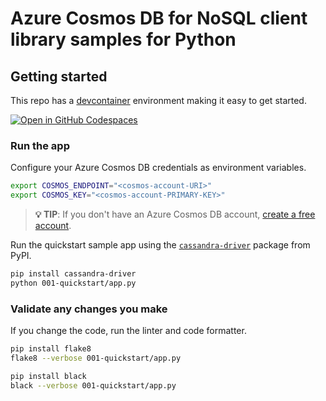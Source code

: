# Azure Cosmos DB for NoSQL client library samples for Python



## Getting started

This repo has a [devcontainer](https://containers.dev) environment making it easy to get started.

[![Open in GitHub Codespaces](https://github.com/codespaces/badge.svg)](https://codespaces.new/Azure-Samples/cosmos-db-apache-cassandra-python-samples?quickstart=1)

### Run the app

Configure your Azure Cosmos DB credentials as environment variables.

```bash
export COSMOS_ENDPOINT="<cosmos-account-URI>"
export COSMOS_KEY="<cosmos-account-PRIMARY-KEY>"
```

> **💡 TIP**: If you don't have an Azure Cosmos DB account, [create a free account](https://cosmos.azure.com/try/).

Run the quickstart sample app using the [`cassandra-driver`](https://pypi.org/project/cassandra-driver/) package from PyPI.

```bash
pip install cassandra-driver
python 001-quickstart/app.py
```

### Validate any changes you make

If you change the code, run the linter and code formatter.

```bash
pip install flake8
flake8 --verbose 001-quickstart/app.py
```

```bash
pip install black
black --verbose 001-quickstart/app.py
```
